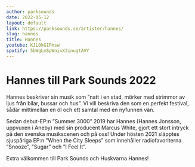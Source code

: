 ```yaml
---
author: parksounds
date: 2022-05-12
layout: default
link: https://parksounds.se/artister/hannes/
slug: hannes
title: Hannes
youtube: KJL0kGIFmsw
spotify: 5bWgLmSpWnixX3inugtAVY
---
```


<!-- ![{{page.title}}]({{page.image}}) -->

# Hannes till Park Sounds 2022

Hannes beskriver sin musik som ”natt i en stad, mörker med strimmor av ljus från bilar, bussar och hus”. Vi vill beskriva den som en perfekt festival, sådär mittimellan en öl och ett samtal med en nyfunnen vän. 

Sedan debut-EP:n ”Summer 3000” 2019 har Hannes (Hannes Jonsson, uppvuxen i Aneby) med sin producent Marcus White, gjort ett stort intryck på den svenska musikscenen och på oss! Under hösten 2021 släpptes sjuspåriga EP:n ”When the City Sleeps” som innehåller radiofavoriterna ”Snooze”, ”Sugar” och ”I Feel It”.

Extra välkommen till Park Sounds och Huskvarna Hannes!

